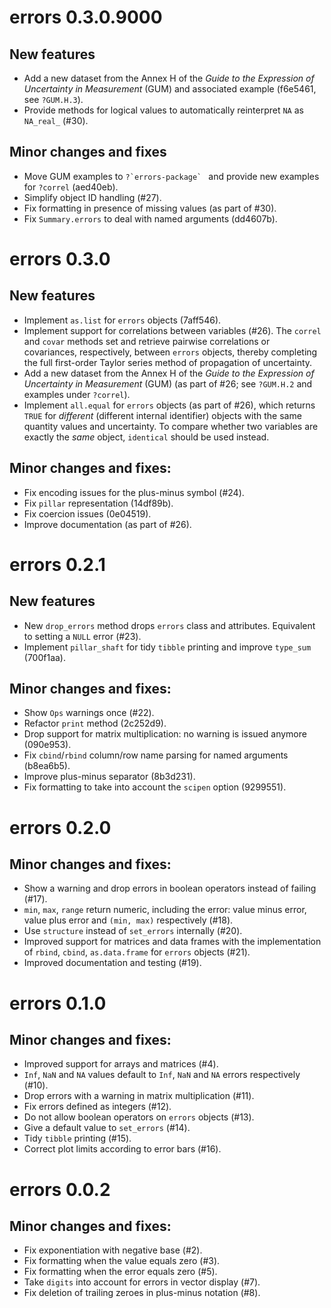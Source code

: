 # errors 0.3.0.9000

## New features

* Add a new dataset from the Annex H of the *Guide to the Expression of Uncertainty in Measurement* (GUM) and associated example (f6e5461, see `?GUM.H.3`).
* Provide methods for logical values to automatically reinterpret `NA` as `NA_real_` (#30).

## Minor changes and fixes

* Move GUM examples to ``?`errors-package` `` and provide new examples for `?correl` (aed40eb).
* Simplify object ID handling (#27).
* Fix formatting in presence of missing values (as part of #30).
* Fix `Summary.errors` to deal with named arguments (dd4607b).

# errors 0.3.0

## New features

* Implement `as.list` for `errors` objects (7aff546).
* Implement support for correlations between variables (#26). The `correl` and `covar` methods set and retrieve pairwise correlations or covariances, respectively, between `errors` objects, thereby completing the full first-order Taylor series method of propagation of uncertainty.
* Add a new dataset from the Annex H of the *Guide to the Expression of Uncertainty in Measurement* (GUM) (as part of #26; see `?GUM.H.2` and examples under `?correl`).
* Implement `all.equal` for `errors` objects (as part of #26), which returns `TRUE` for *different* (different internal identifier) objects with the same quantity values and uncertainty. To compare whether two variables are exactly the *same* object, `identical` should be used instead.

## Minor changes and fixes:

* Fix encoding issues for the plus-minus symbol (#24).
* Fix `pillar` representation (14df89b).
* Fix coercion issues (0e04519).
* Improve documentation (as part of #26).

# errors 0.2.1

## New features

* New `drop_errors` method drops `errors` class and attributes. Equivalent to setting a `NULL` error (#23).
* Implement `pillar_shaft` for tidy `tibble` printing and improve `type_sum` (700f1aa).

## Minor changes and fixes:

* Show `Ops` warnings once (#22).
* Refactor `print` method (2c252d9).
* Drop support for matrix multiplication: no warning is issued anymore (090e953).
* Fix `cbind`/`rbind` column/row name parsing for named arguments (b8ea6b5).
* Improve plus-minus separator (8b3d231).
* Fix formatting to take into account the `scipen` option (9299551).

# errors 0.2.0

## Minor changes and fixes:

* Show a warning and drop errors in boolean operators instead of failing (#17).
* `min`, `max`, `range` return numeric, including the error: value minus error, value plus error and `(min, max)` respectively (#18).
* Use `structure` instead of `set_errors` internally (#20).
* Improved support for matrices and data frames with the implementation of `rbind`, `cbind`, `as.data.frame` for `errors` objects (#21).
* Improved documentation and testing (#19).

# errors 0.1.0

## Minor changes and fixes:

* Improved support for arrays and matrices (#4).
* `Inf`, `NaN` and `NA` values default to `Inf`, `NaN` and `NA` errors respectively (#10).
* Drop errors with a warning in matrix multiplication (#11).
* Fix errors defined as integers (#12).
* Do not allow boolean operators on `errors` objects (#13).
* Give a default value to `set_errors` (#14).
* Tidy `tibble` printing (#15).
* Correct plot limits according to error bars (#16).

# errors 0.0.2

## Minor changes and fixes:

* Fix exponentiation with negative base (#2).
* Fix formatting when the value equals zero (#3).
* Fix formatting when the error equals zero (#5).
* Take `digits` into account for errors in vector display (#7).
* Fix deletion of trailing zeroes in plus-minus notation (#8).
